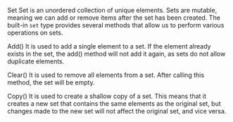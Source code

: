 Set 
Set is an unordered collection of unique elements. 
Sets are mutable, meaning we can add or remove items after the set has been created. 
The built-in `set` type provides several methods that allow us to perform various operations on sets.

Add()
It is used to add a single element to a set. 
If the element already exists in the set, the add() method will not add it again, as sets do not allow duplicate elements.

Clear() 
It is used to remove all elements from a set. 
After calling this method, the set will be empty.

Copy() 
It is used to create a shallow copy of a set. 
This means that it creates a new set that contains the same elements as the original set, but changes made to the new set will not affect the original set, and vice versa.